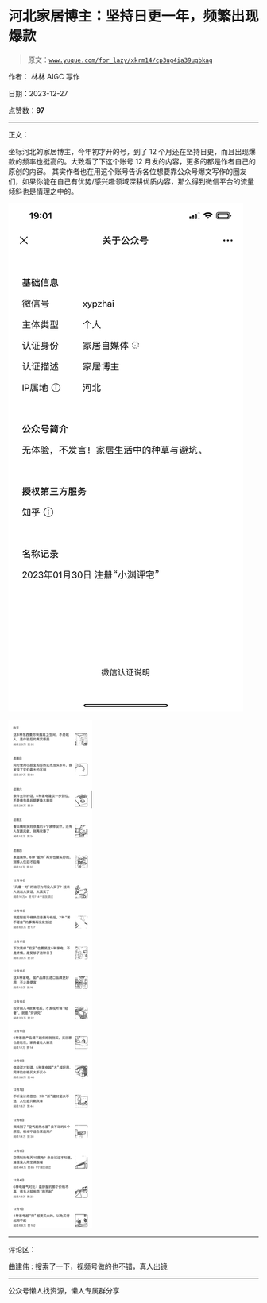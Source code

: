 # 河北家居博主：坚持日更一年，频繁出现爆款

> 原文：[`www.yuque.com/for_lazy/xkrm14/cp3ug4ia39ugbkag`](https://www.yuque.com/for_lazy/xkrm14/cp3ug4ia39ugbkag)

作者： 林林 AIGC 写作

日期：2023-12-27

点赞数：**97**

* * *

正文：

坐标河北的家居博主，今年初才开的号，到了 12 个月还在坚持日更，而且出现爆款的频率也挺高的。大致看了下这个账号 12 月发的内容，更多的都是作者自己的原创的内容。
其实作者也在用这个账号告诉各位想要靠公众号爆文写作的圈友们，如果你能在自己有优势/感兴趣领域深耕优质内容，那么得到微信平台的流量倾斜也是情理之中的。

![](img/8433d8b90641fdfb61098cc4265bb615.png)

![](img/8a92978e12861d43262a429d65aa09ab.png)

* * *

评论区：

曲建伟 : 搜索了一下，视频号做的也不错，真人出镜

* * *

公众号懒人找资源，懒人专属群分享